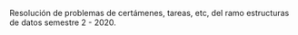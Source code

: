 Resolución de problemas de certámenes, tareas, etc, del ramo estructuras de datos semestre 2 - 2020.
